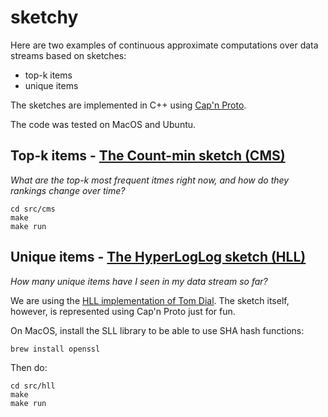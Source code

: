# sketchy

Here are two examples of continuous approximate computations over data streams based on sketches:

* top-k items
* unique items

The sketches are implemented in C++ using [Cap'n Proto](https://capnproto.org).

The code was tested on MacOS and Ubuntu.

## Top-k items - [The Count-min sketch (CMS)](https://en.wikipedia.org/wiki/Count%E2%80%93min_sketch)

*What are the top-k most frequent itmes right now, and how do they rankings change over time?*

    cd src/cms
    make
    make run

## Unique items - [The HyperLogLog sketch (HLL)](https://en.wikipedia.org/wiki/HyperLogLog)

*How many unique items have I seen in my data stream so far?*

We are using the [HLL implementation of Tom Dial](https://github.com/dialtr/libcount.git).  The sketch itself, however, is represented using Cap'n Proto just for fun.

On MacOS, install the SLL library to be able to use SHA hash functions:

    brew install openssl

Then do:

    cd src/hll
    make
    make run
